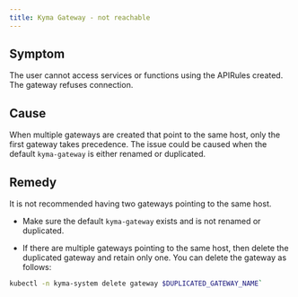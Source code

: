 ```yaml
---
title: Kyma Gateway - not reachable
---
```


## Symptom

The user cannot access services or functions using the APIRules created. The gateway refuses connection.

## Cause

When multiple gateways are created that point to the same host, only the first gateway takes precedence. The issue could be caused when the default `kyma-gateway` is either renamed or duplicated.

## Remedy

It is not recommended having two gateways pointing to the same host. 

- Make sure the default `kyma-gateway` exists and is not renamed or duplicated.

- If there are multiple gateways pointing to the same host, then delete the duplicated gateway and retain only one. You can delete the gateway as follows:

```bash
kubectl -n kyma-system delete gateway $DUPLICATED_GATEWAY_NAME`
```